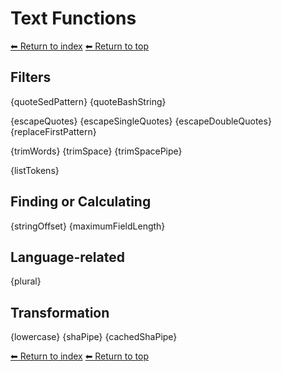 # Text Functions

[⬅ Return to index](index.md)
[⬅ Return to top](../index.md)

## Filters

{quoteSedPattern}
{quoteBashString}

{escapeQuotes}
{escapeSingleQuotes}
{escapeDoubleQuotes}
{replaceFirstPattern}

{trimWords}
{trimSpace}
{trimSpacePipe}

{listTokens}

## Finding or Calculating

{stringOffset}
{maximumFieldLength}

## Language-related

{plural}

## Transformation

{lowercase}
{shaPipe}
{cachedShaPipe}

[⬅ Return to index](index.md)
[⬅ Return to top](../index.md)
